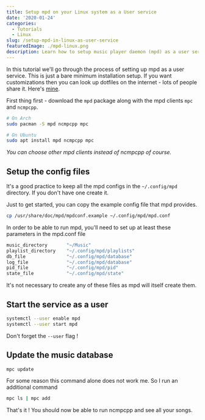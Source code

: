 ```yaml
---
title: Setup mpd on your Linux system as a User service
date: '2020-01-24'
categories:
  - Tutorials
  - Linux
slug: /setup-mpd-in-linux-as-user-service
featuredImage: ./mpd-linux.png
description: Learn how to setup music player daemon (mpd) as a user service on Arch Linux
---
```


In this tutorial we'll go through the process of setting up mpd as a user service. This is just a bare minimum installation setup. If you want customizations then you can look up dotfiles on the internet - lots of people share it. Here's [mine](https://www.adityathebe.com/dotfiles).

First thing first - download the `mpd` package along with the mpd clients `mpc` and `ncmpcpp`.

```bash
# On Arch
sudo pacman -S mpd ncmpcpp mpc

# On Ubuntu
sudo apt install mpd ncmpcpp mpc
```

*You can choose other mpd clients instead of ncmpcpp of course.*

## Setup the config files

It's a good practice to keep all the mpd configs in the `~/.config/mpd` directory. If you don't have one create it.

Just to get started, you can copy the example config file that mpd provides.

```bash
cp /usr/share/doc/mpd/mpdconf.example ~/.config/mpd/mpd.conf
```

In order to be able to run mpd, you'll need to set up at least these parameters in the mpd.conf file

```bash
music_directory       "~/Music"
playlist_directory    "~/.config/mpd/playlists"
db_file               "~/.config/mpd/database"
log_file              "~/.config/mpd/database"
pid_file              "~/.config/mpd/pid"
state_file            "~/.config/mpd/state"
```

It's not necessary to create any of these files as mpd will itself create them.

## Start the service as a user

```bash
systemctl --user enable mpd
systemctl --user start mpd
```
Don't forget the `--user` flag !

## Update the music database

```bash
mpc update
```

For some reason this command alone does not work me. So I run an additional command

```bash
mpc ls | mpc add
```

That's it ! You should now be able to run ncmpcpp and see all your songs.